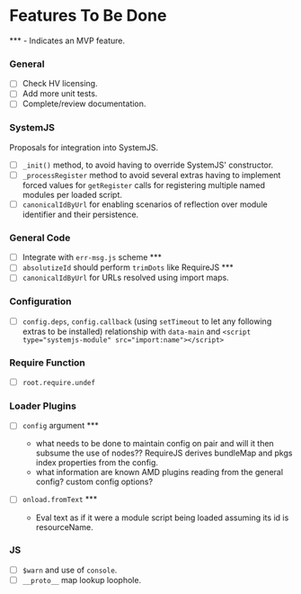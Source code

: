 # Features To Be Done

*** - Indicates an MVP feature.

### General

- [ ] Check HV licensing.
- [ ] Add more unit tests.
- [ ] Complete/review documentation.

### SystemJS

Proposals for integration into SystemJS.

- [ ] `_init()` method, to avoid having to override SystemJS' constructor.
- [ ] `_processRegister` method to avoid several extras having to implement forced values for `getRegister`
  calls for registering multiple named modules per loaded script.
- [ ] `canonicalIdByUrl` for enabling scenarios of reflection over module identifier and their persistence. 

### General Code

- [ ] Integrate with `err-msg.js` scheme ***
- [ ] `absolutizeId` should perform `trimDots` like RequireJS ***
- [ ] `canonicalIdByUrl` for URLs resolved using import maps.

### Configuration

- [ ] `config.deps`, `config.callback` (using `setTimeout` to let any following extras to be installed)
  relationship with `data-main` and `<script type="systemjs-module" src="import:name"></script>`

### Require Function

- [ ] `root.require.undef`

### Loader Plugins

- [ ] `config` argument ***
  - what needs to be done to maintain config on pair and will it then
    subsume the use of nodes?? RequireJS derives bundleMap and pkgs index properties
    from the config.
  - what information are known AMD plugins reading from the general config? custom config options?

- [ ] `onload.fromText` *** 
  - Eval text as if it were a module script being loaded assuming its id is resourceName.

### JS

- [ ] `$warn` and use of `console`.
- [ ] `__proto__` map lookup loophole.

